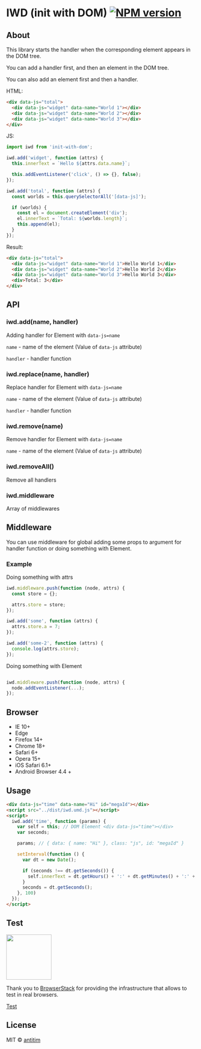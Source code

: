 # IWD (init with DOM) [![NPM version][npm-image]][npm-url]
## About

This library starts the handler when the corresponding element appears in the DOM tree.

You can add a handler first, and then an element in the DOM tree.

You can also add an element first and then a handler.

HTML:

```html
<div data-js="total">
  <div data-js="widget" data-name="World 1"></div>
  <div data-js="widget" data-name="World 2"></div>
  <div data-js="widget" data-name="World 3"></div>
</div>
```

JS:

```js
import iwd from 'init-with-dom';

iwd.add('widget', function (attrs) {
  this.innerText = `Hello ${attrs.data.name}`;

  this.addEventListener('click', () => {}, false);
});

iwd.add('total', function (attrs) {
  const worlds = this.querySelectorAll('[data-js]');

  if (worlds) {
    const el = document.createElement('div');
    el.innerText = `Total: ${worlds.length}`;
    this.append(el);
  }
});

```

Result:
```html
<div data-js="total">
  <div data-js="widget" data-name="World 1">Hello World 1</div>
  <div data-js="widget" data-name="World 2">Hello World 2</div>
  <div data-js="widget" data-name="World 3">Hello World 3</div>
  <div>Total: 3</div>
</div>
```

## API

### iwd.add(name, handler)
Adding handler for Element with `data-js=name`

`name` - name of the element (Value of `data-js` attribute)

`handler` - handler function

### iwd.replace(name, handler)
Replace handler for Element with `data-js=name`

`name` - name of the element (Value of `data-js` attribute)

`handler` - handler function

### iwd.remove(name)
Remove handler for Element with `data-js=name`

`name` - name of the element (Value of `data-js` attribute)

### iwd.removeAll()
Remove all handlers

### iwd.middleware
Array of middlewares

## Middleware
You can use middleware for global adding some props to argument for handler function or doing something with Element.

### Example

Doing something with attrs
```js
iwd.middleware.push(function (node, attrs) {
  const store = {};

  attrs.store = store;
});

iwd.add('some', function (attrs) {
  attrs.store.a = 7;
});

iwd.add('some-2', function (attrs) {
  console.log(attrs.store);
});

```

Doing something with Element

```js

iwd.middleware.push(function (node, attrs) {
  node.addEventListener(...);
});
```

## Browser
- IE 10+
- Edge
- Firefox 14+
- Chrome 18+
- Safari 6+
- Opera 15+
- iOS Safari 6.1+
- Android Browser 4.4 +


## Usage

```html
<div data-js="time" data-name="Hi" id="megaId"></div>
<script src="../dist/iwd.umd.js"></script>
<script>
  iwd.add('time', function (params) {
    var self = this; // DOM Element <div data-js="time"></div>
    var seconds;

    params; // { data: { name: "Hi" }, class: "js", id: "megaId" }

    setInterval(function () {
      var dt = new Date();

      if (seconds !== dt.getSeconds()) {
        self.innerText = dt.getHours() + ':' + dt.getMinutes() + ':' + dt.getSeconds();
      }
      seconds = dt.getSeconds();
    }, 100)
  });
</script>
```
## Test
[<img src="https://www.browserstack.com/images/mail/browserstack-logo-footer.png" width="120">](https://www.browserstack.com/)

Thank you to [BrowserStack](https://www.browserstack.com/) for providing the infrastructure that allows to test in real browsers.

[Test](https://antitim.github.io/iwd/test/index.html)

## License

MIT © [antitim](http://vk.com/antitim)


[npm-image]: https://badge.fury.io/js/init-with-dom.svg
[npm-url]: https://npmjs.org/package/init-with-dom
